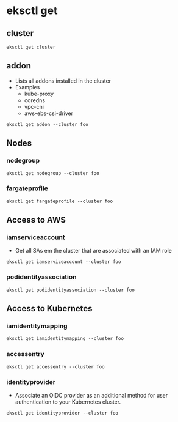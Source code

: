 # eksctl get

## cluster

```shell
eksctl get cluster
```

## addon

- Lists all addons installed in the cluster
- Examples
  - kube-proxy
  - coredns
  - vpc-cni
  - aws-ebs-csi-driver

```shell
eksctl get addon --cluster foo
```

## Nodes

### nodegroup

```shell
eksctl get nodegroup --cluster foo
```

### fargateprofile

```shell
eksctl get fargateprofile --cluster foo
```

## Access to AWS

### iamserviceaccount

- Get all SAs em the cluster that are associated with an IAM role

```shell
eksctl get iamserviceaccount --cluster foo
```

### podidentityassociation

```shell
eksctl get podidentityassociation --cluster foo
```

## Access to Kubernetes

### iamidentitymapping

```shell
eksctl get iamidentitymapping --cluster foo
```

### accessentry

```shell
eksctl get accessentry --cluster foo
```

### identityprovider

- Associate an OIDC provider as an additional method for user authentication to your Kubernetes cluster.

```shell
eksctl get identityprovider --cluster foo
```
